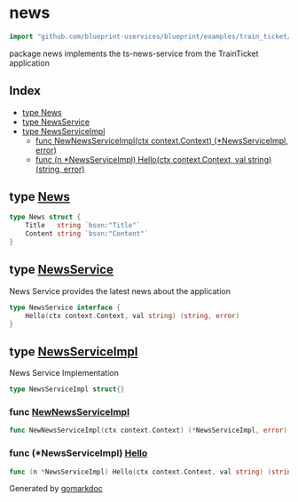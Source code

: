 <!-- Code generated by gomarkdoc. DO NOT EDIT -->

# news

```go
import "github.com/blueprint-uservices/blueprint/examples/train_ticket/workflow/news"
```

package news implements the ts\-news\-service from the TrainTicket application

## Index

- [type News](<#News>)
- [type NewsService](<#NewsService>)
- [type NewsServiceImpl](<#NewsServiceImpl>)
  - [func NewNewsServiceImpl\(ctx context.Context\) \(\*NewsServiceImpl, error\)](<#NewNewsServiceImpl>)
  - [func \(n \*NewsServiceImpl\) Hello\(ctx context.Context, val string\) \(string, error\)](<#NewsServiceImpl.Hello>)


<a name="News"></a>
## type [News](<https://github.com/Blueprint-uServices/blueprint/blob/main/examples/train_ticket/workflow/news/data.go#L3-L6>)



```go
type News struct {
    Title   string `bson:"Title"`
    Content string `bson:"Content"`
}
```

<a name="NewsService"></a>
## type [NewsService](<https://github.com/Blueprint-uServices/blueprint/blob/main/examples/train_ticket/workflow/news/newsService.go#L7-L9>)

News Service provides the latest news about the application

```go
type NewsService interface {
    Hello(ctx context.Context, val string) (string, error)
}
```

<a name="NewsServiceImpl"></a>
## type [NewsServiceImpl](<https://github.com/Blueprint-uServices/blueprint/blob/main/examples/train_ticket/workflow/news/newsService.go#L12>)

News Service Implementation

```go
type NewsServiceImpl struct{}
```

<a name="NewNewsServiceImpl"></a>
### func [NewNewsServiceImpl](<https://github.com/Blueprint-uServices/blueprint/blob/main/examples/train_ticket/workflow/news/newsService.go#L14>)

```go
func NewNewsServiceImpl(ctx context.Context) (*NewsServiceImpl, error)
```



<a name="NewsServiceImpl.Hello"></a>
### func \(\*NewsServiceImpl\) [Hello](<https://github.com/Blueprint-uServices/blueprint/blob/main/examples/train_ticket/workflow/news/newsService.go#L18>)

```go
func (n *NewsServiceImpl) Hello(ctx context.Context, val string) (string, error)
```



Generated by [gomarkdoc](<https://github.com/princjef/gomarkdoc>)

